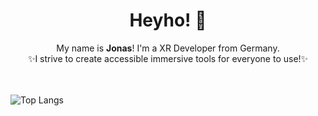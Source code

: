 <div align="center", style="margin-bottom: 3rem">
<h1>Heyho! 🗿</h1>
My name is <b>Jonas</b>! I'm a XR Developer from Germany.<br>
✨I strive to create accessible immersive tools for everyone to use!✨
</div>

<picture>
  <source media="(prefers-color-scheme: dark)" srcset="https://github-readme-stats.vercel.app/api/top-langs/?username=j0nes-L&layout=compact&theme=dark">
  <source media="(prefers-color-scheme: light)" srcset="https://github-readme-stats.vercel.app/api/top-langs/?username=j0nes-L&layout=compact&theme=default">
  <img alt="Top Langs" src="https://github-readme-stats.vercel.app/api/top-langs/?username=marten-gierth&layout=compact&theme=default">
</picture>



